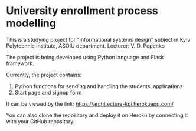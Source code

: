 # University enrollment process modelling

This is a studying project for "Informational systems design" subject in Kyiv Polytechnic Institute, ASOIU department.
Lecturer: V. D. Popenko

The project is being developed using Python language and Flask framework.

Currently, the project contains:
1) Python functions for sending and handling the students' applications
2) Start page and signup form

It can be viewed by the link: https://architecture-kpi.herokuapp.com/

You can also clone the repository and deploy it on Heroku by connecting it with your GitHub repository.
